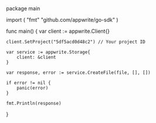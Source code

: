 package main

import (
    "fmt"
    "github.com/appwrite/go-sdk"
)

func main() {
    var client := appwrite.Client{}

    client.SetProject("5df5acd0d48c2") // Your project ID

    var service := appwrite.Storage{
        client: &client
    }

    var response, error := service.CreateFile(file, [], [])

    if error != nil {
        panic(error)
    }

    fmt.Println(response)
}
